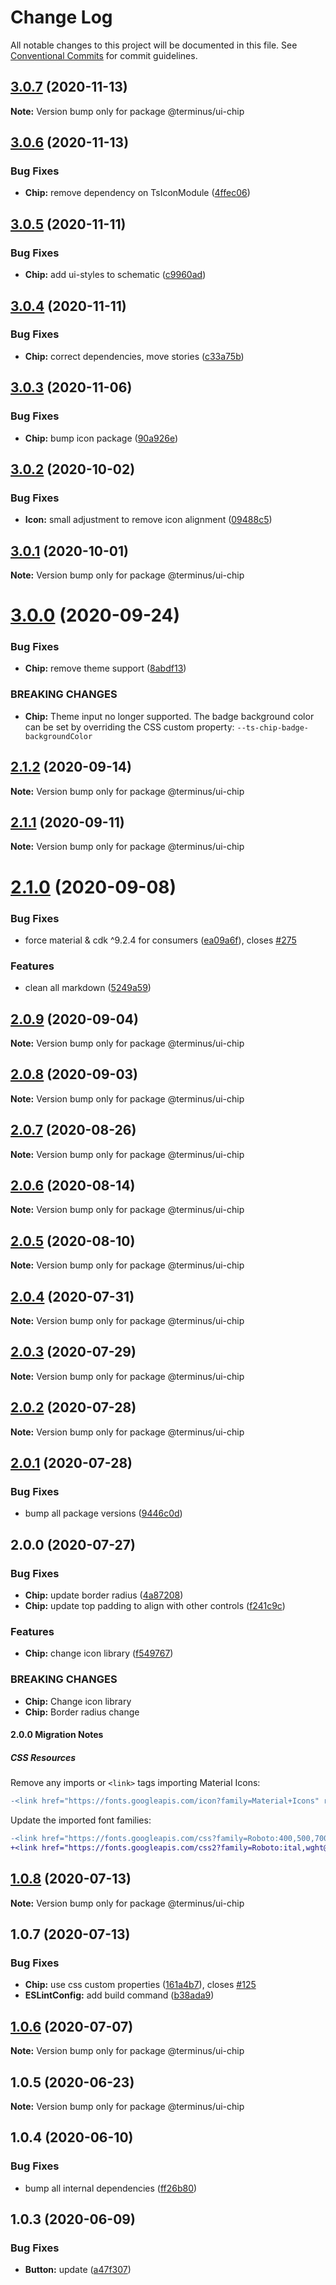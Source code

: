 # Change Log

All notable changes to this project will be documented in this file.
See [Conventional Commits](https://conventionalcommits.org) for commit guidelines.

## [3.0.7](https://github.com/GetTerminus/terminus-oss/compare/@terminus/ui-chip@3.0.6...@terminus/ui-chip@3.0.7) (2020-11-13)

**Note:** Version bump only for package @terminus/ui-chip





## [3.0.6](https://github.com/GetTerminus/terminus-oss/compare/@terminus/ui-chip@3.0.5...@terminus/ui-chip@3.0.6) (2020-11-13)


### Bug Fixes

* **Chip:** remove dependency on TsIconModule ([4ffec06](https://github.com/GetTerminus/terminus-oss/commit/4ffec06f5958b9b86203eff0f8f157af6e897951))





## [3.0.5](https://github.com/GetTerminus/terminus-oss/compare/@terminus/ui-chip@3.0.4...@terminus/ui-chip@3.0.5) (2020-11-11)


### Bug Fixes

* **Chip:** add ui-styles to schematic ([c9960ad](https://github.com/GetTerminus/terminus-oss/commit/c9960ad0b3402bbebe06686fbe3566844dfcf687))





## [3.0.4](https://github.com/GetTerminus/terminus-oss/compare/@terminus/ui-chip@3.0.3...@terminus/ui-chip@3.0.4) (2020-11-11)


### Bug Fixes

* **Chip:** correct dependencies, move stories ([c33a75b](https://github.com/GetTerminus/terminus-oss/commit/c33a75b5d5a489ad835b966431465f360f148dc7))





## [3.0.3](https://github.com/GetTerminus/terminus-oss/compare/@terminus/ui-chip@3.0.2...@terminus/ui-chip@3.0.3) (2020-11-06)


### Bug Fixes

* **Chip:** bump icon package ([90a926e](https://github.com/GetTerminus/terminus-oss/commit/90a926eb1a574b7e26505091be0c949ac55592f9))





## [3.0.2](https://github.com/GetTerminus/terminus-oss/compare/@terminus/ui-chip@3.0.1...@terminus/ui-chip@3.0.2) (2020-10-02)


### Bug Fixes

* **Icon:** small adjustment to remove icon alignment ([09488c5](https://github.com/GetTerminus/terminus-oss/commit/09488c5a22f13018910f5c9f8e5d77990d87b70c))





## [3.0.1](https://github.com/GetTerminus/terminus-oss/compare/@terminus/ui-chip@3.0.0...@terminus/ui-chip@3.0.1) (2020-10-01)

**Note:** Version bump only for package @terminus/ui-chip





# [3.0.0](https://github.com/GetTerminus/terminus-oss/compare/@terminus/ui-chip@2.1.2...@terminus/ui-chip@3.0.0) (2020-09-24)


### Bug Fixes

* **Chip:** remove theme support ([8abdf13](https://github.com/GetTerminus/terminus-oss/commit/8abdf132fc89e5ca68ae6f2685523496e2f09a53))


### BREAKING CHANGES

* **Chip:** Theme input no longer supported. The badge background color can be set by overriding the CSS custom
property: `--ts-chip-badge-backgroundColor`





## [2.1.2](https://github.com/GetTerminus/terminus-oss/compare/@terminus/ui-chip@2.1.1...@terminus/ui-chip@2.1.2) (2020-09-14)

**Note:** Version bump only for package @terminus/ui-chip





## [2.1.1](https://github.com/GetTerminus/terminus-oss/compare/@terminus/ui-chip@2.1.0...@terminus/ui-chip@2.1.1) (2020-09-11)

**Note:** Version bump only for package @terminus/ui-chip





# [2.1.0](https://github.com/GetTerminus/terminus-oss/compare/@terminus/ui-chip@2.0.9...@terminus/ui-chip@2.1.0) (2020-09-08)


### Bug Fixes

* force material & cdk ^9.2.4 for consumers ([ea09a6f](https://github.com/GetTerminus/terminus-oss/commit/ea09a6ff88a1ea239fe0e24cb011abfb3ffc8908)), closes [#275](https://github.com/GetTerminus/terminus-oss/issues/275)


### Features

* clean all markdown ([5249a59](https://github.com/GetTerminus/terminus-oss/commit/5249a59486be63b6d9a0be7a801defb9b6adcedc))





## [2.0.9](https://github.com/GetTerminus/terminus-oss/compare/@terminus/ui-chip@2.0.8...@terminus/ui-chip@2.0.9) (2020-09-04)

**Note:** Version bump only for package @terminus/ui-chip





## [2.0.8](https://github.com/GetTerminus/terminus-oss/compare/@terminus/ui-chip@2.0.7...@terminus/ui-chip@2.0.8) (2020-09-03)

**Note:** Version bump only for package @terminus/ui-chip

## [2.0.7](https://github.com/GetTerminus/terminus-oss/compare/@terminus/ui-chip@2.0.6...@terminus/ui-chip@2.0.7) (2020-08-26)

**Note:** Version bump only for package @terminus/ui-chip

## [2.0.6](https://github.com/GetTerminus/terminus-oss/compare/@terminus/ui-chip@2.0.5...@terminus/ui-chip@2.0.6) (2020-08-14)

**Note:** Version bump only for package @terminus/ui-chip

## [2.0.5](https://github.com/GetTerminus/terminus-oss/compare/@terminus/ui-chip@2.0.4...@terminus/ui-chip@2.0.5) (2020-08-10)

**Note:** Version bump only for package @terminus/ui-chip

## [2.0.4](https://github.com/GetTerminus/terminus-oss/compare/@terminus/ui-chip@2.0.3...@terminus/ui-chip@2.0.4) (2020-07-31)

**Note:** Version bump only for package @terminus/ui-chip

## [2.0.3](https://github.com/GetTerminus/terminus-oss/compare/@terminus/ui-chip@2.0.2...@terminus/ui-chip@2.0.3) (2020-07-29)

**Note:** Version bump only for package @terminus/ui-chip

## [2.0.2](https://github.com/GetTerminus/terminus-oss/compare/@terminus/ui-chip@2.0.1...@terminus/ui-chip@2.0.2) (2020-07-28)

**Note:** Version bump only for package @terminus/ui-chip

## [2.0.1](https://github.com/GetTerminus/terminus-oss/compare/@terminus/ui-chip@2.0.0...@terminus/ui-chip@2.0.1) (2020-07-28)

### Bug Fixes

* bump all package versions ([9446c0d](https://github.com/GetTerminus/terminus-oss/commit/9446c0d5cde3bd693cfba7cabbfd2db443a47b00))

## 2.0.0 (2020-07-27)

### Bug Fixes

* **Chip:** update border radius ([4a87208](https://github.com/GetTerminus/terminus-oss/commit/4a872085e5df40139bd13a75ab172446058fb649))
* **Chip:** update top padding to align with other controls ([f241c9c](https://github.com/GetTerminus/terminus-oss/commit/f241c9c270c077ff2dd729063b8d9860507e9b08))

### Features

* **Chip:** change icon library ([f549767](https://github.com/GetTerminus/terminus-oss/commit/f5497679a83da6711806b2ebe824c7e53642734d))

### BREAKING CHANGES

* **Chip:** Change icon library
* **Chip:** Border radius change

#### 2.0.0 Migration Notes

##### CSS Resources

Remove any imports or `<link>` tags importing Material Icons:

```diff
-<link href="https://fonts.googleapis.com/icon?family=Material+Icons" rel="stylesheet">
```

Update the imported font families:

```diff
-<link href="https://fonts.googleapis.com/css?family=Roboto:400,500,700" rel="stylesheet">
+<link href="https://fonts.googleapis.com/css2?family=Roboto:ital,wght@0,400;0,500;0,700;1,400&display=swap" rel="stylesheet">
```

## [1.0.8](https://github.com/GetTerminus/terminus-oss/compare/@terminus/ui-chip@1.0.7...@terminus/ui-chip@1.0.8) (2020-07-13)

**Note:** Version bump only for package @terminus/ui-chip

## 1.0.7 (2020-07-13)

### Bug Fixes

* **Chip:** use css custom properties ([161a4b7](https://github.com/GetTerminus/terminus-oss/commit/161a4b7f7a3ab9f5ee68624d8bef53c8d1b37dfb)), closes [#125](https://github.com/GetTerminus/terminus-oss/issues/125)
* **ESLintConfig:** add build command ([b38ada9](https://github.com/GetTerminus/terminus-oss/commit/b38ada91d034ebe18b96f46b603b13b0ccbca5c0))

## [1.0.6](https://github.com/GetTerminus/terminus-oss/compare/@terminus/ui-chip@1.0.5...@terminus/ui-chip@1.0.6) (2020-07-07)

**Note:** Version bump only for package @terminus/ui-chip

## 1.0.5 (2020-06-23)

**Note:** Version bump only for package @terminus/ui-chip

## 1.0.4 (2020-06-10)

### Bug Fixes

* bump all internal dependencies ([ff26b80](https://github.com/GetTerminus/terminus-oss/commit/ff26b806bb599401f006996be5b567a378e68ef3))

## 1.0.3 (2020-06-09)

### Bug Fixes

* **Button:** update ([a47f307](https://github.com/GetTerminus/terminus-oss/commit/a47f30757b9216d6ee76788c117e76eacf5289e5))
